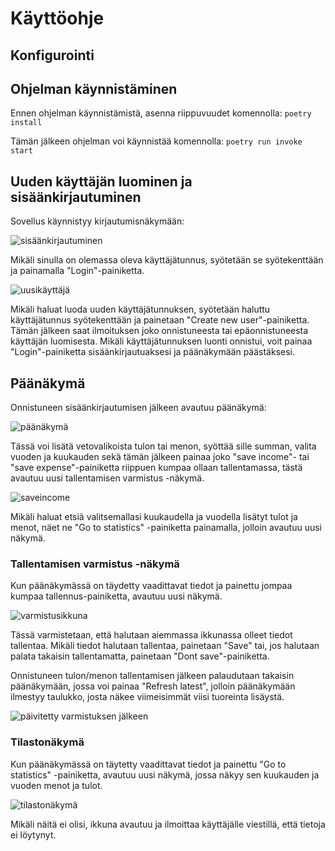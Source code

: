 # Käyttöohje

## Konfigurointi

## Ohjelman käynnistäminen

Ennen ohjelman käynnistämistä, asenna riippuvuudet komennolla:
``poetry install``

Tämän jälkeen ohjelman voi käynnistää komennolla:
``poetry run invoke start``

## Uuden käyttäjän luominen ja sisäänkirjautuminen

Sovellus käynnistyy kirjautumisnäkymään:

![sisäänkirjautuminen](https://user-images.githubusercontent.com/93583969/146052369-349ce2a4-0237-4c15-b01e-7373992ee389.png)

Mikäli sinulla on olemassa oleva käyttäjätunnus, syötetään se syötekenttään ja painamalla "Login"-painiketta.

![uusikäyttäjä](https://user-images.githubusercontent.com/93583969/146052426-0efb385c-955f-4faf-9c4d-947c44bd43d0.png)

Mikäli haluat luoda uuden käyttäjätunnuksen, syötetään haluttu käyttäjätunnus syötekenttään ja painetaan "Create new user"-painiketta. Tämän jälkeen saat ilmoituksen joko onnistuneesta tai epäonnistuneesta käyttäjän luomisesta. Mikäli käyttäjätunnuksen luonti onnistui, voit painaa "Login"-painiketta sisäänkirjautuaksesi ja päänäkymään päästäksesi.

## Päänäkymä

Onnistuneen sisäänkirjautumisen jälkeen avautuu päänäkymä:

![päänäkymä](https://user-images.githubusercontent.com/93583969/146052568-34252185-390e-43d9-b128-21e21d2d85f0.png)

Tässä voi lisätä vetovalikoista tulon tai menon, syöttää sille summan, valita vuoden ja kuukauden sekä tämän jälkeen painaa joko "save income"- tai "save expense"-painiketta riippuen kumpaa ollaan tallentamassa, tästä avautuu uusi tallentamisen varmistus -näkymä.

![saveincome](https://user-images.githubusercontent.com/93583969/146052676-6b045501-4e96-4097-b356-2370317c8d32.png)

Mikäli haluat etsiä valitsemallasi kuukaudella ja vuodella lisätyt tulot ja menot, näet ne "Go to statistics" -painiketta painamalla, jolloin avautuu uusi näkymä.

### Tallentamisen varmistus -näkymä

Kun päänäkymässä on täydetty vaadittavat tiedot ja painettu jompaa kumpaa tallennus-painiketta, avautuu uusi näkymä.

![varmistusikkuna](https://user-images.githubusercontent.com/93583969/146052771-dcf812c0-3330-4c4f-be8b-704734ca3179.png)

Tässä varmistetaan, että halutaan aiemmassa ikkunassa olleet tiedot tallentaa. Mikäli tiedot halutaan tallentaa, painetaan "Save" tai, jos halutaan palata takaisin tallentamatta, painetaan "Dont save"-painiketta.

Onnistuneen tulon/menon tallentamisen jälkeen palaudutaan takaisin päänäkymään, jossa voi painaa "Refresh latest", jolloin päänäkymään ilmestyy taulukko, josta näkee viimeisimmät viisi tuoreinta lisäystä.

![päivitetty varmistuksen jälkeen](https://user-images.githubusercontent.com/93583969/146052725-6c555d12-2ba9-44c8-bd71-743a05d93906.png)

### Tilastonäkymä

Kun päänäkymässä on täytetty vaadittavat tiedot ja painettu "Go to statistics" -painiketta, avautuu uusi näkymä, jossa näkyy sen kuukauden ja vuoden menot ja tulot.

![tilastonäkymä](https://user-images.githubusercontent.com/93583969/146052797-6bc5fff6-8b31-4234-8bc2-ac873fb9be55.png)

Mikäli näitä ei olisi, ikkuna avautuu ja ilmoittaa käyttäjälle viestillä, että tietoja ei löytynyt.

